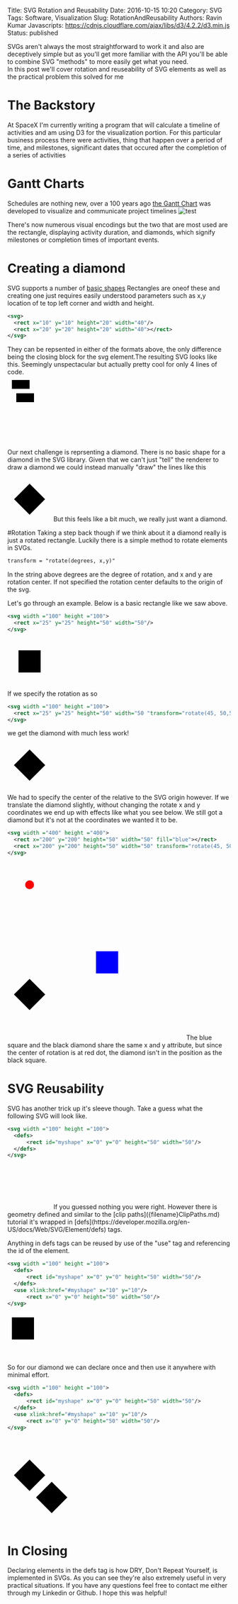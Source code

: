 Title: SVG Rotation and Reusability
Date: 2016-10-15 10:20
Category: SVG 
Tags: Software, Visualization
Slug: RotationAndReusability 
Authors: Ravin Kumar
Javascripts: https://cdnjs.cloudflare.com/ajax/libs/d3/4.2.2/d3.min.js 
Status: published

SVGs aren't always the most straightforward to work it and also are deceptively
simple but as you'll get more familiar with the API you'll be able to
combine SVG "methods" to more easily get what you need.  
In this post we'll cover rotation and reuseability of SVG elements as well
as the practical problem this solved for me

# The Backstory
At SpaceX I'm currently writing a program that will calculate a timeline
of activities and am using D3 for the visualization portion. For this particular
business process there were activities, thing that happen over a period of time,
and milestones, significant dates that occured after the completion of
a series of activities

# Gantt Charts
Schedules are nothing new, over a 100 years ago 
[the Gantt Chart](https://en.wikipedia.org/wiki/Gantt_chart) was developed
to visualize and communicate project timelines
![test]( https://upload.wikimedia.org/wikipedia/commons/0/0b/ConceptDraw_Project_Gantt_Chart.png)

There's now numerous visual encodings but the two that are most used are
the rectangle, displaying activity duration, and diamonds, which signify milestones
or completion times of important events.
<div id="unclipped"></div>

# Creating a diamond
SVG supports a number of 
[basic shapes]( https://developer.mozilla.org/en-US/docs/Web/SVG/Tutorial/Basic_Shapes)
Rectangles are oneof these and creating one just requires easily understood parameters
such as x,y location of te top left corner and width and height.

```xml
<svg>
  <rect x="10" y="10" height="20" width="40"/>
  <rect x="20" y="20" height="20" width="40"></rect>
</svg>
```
They can be repsented in either of the formats above, the only difference
being the closing block for the svg element.The resulting SVG looks like this.
Seemingly unspectacular but actually pretty cool for only 4 lines of code.  
<svg>
  <rect x="10" y="10" height="20" width="40"/>
  <rect x="20" y="40" height="20" width="40"></rect>
</svg>

Our next challenge is reprsenting a diamond. There is no basic shape for a
diamond in the SVG library. Given that we can't just "tell" the renderer
to draw a diamond we could instead manually "draw" the lines like this

<svg width=100 height=100>
  <path d="M50 15 L15 50 L50 85 L85 50 Z"></path>
</svg>
But this feels like a bit much, we really just want a diamond.

#Rotation
Taking a step back though if we think about it a diamond really is just 
a rotated rectangle. Luckily there is a simple method to rotate elements in SVGs.

```xml
transform = "rotate(degrees, x,y)"
```
In the string above degrees are the degree of rotation, and x and y are
rotation center. If not specified the rotation center defaults to the origin
of the svg.

Let's go through an example. Below is a basic rectangle like we saw above.
```xml
<svg width ="100" height ="100">
  <rect x="25" y="25" height="50" width="50"/>
</svg>
```
<svg width ="100" height ="100">
  <rect x="25" y="25" height="50" width="50"></rect>
</svg>  

If we specify the rotation as so

```xml
<svg width ="100" height ="100">
  <rect x="25" y="25" height="50" width="50 "transform="rotate(45, 50,50)"></rect>
</svg>
```
we get the diamond with much less work!

<svg width ="100" height ="100">
  <rect x="25" y="25" height="50" width="50" transform="rotate(45, 50,50)"></rect>
</svg>

We had to specify the center of the relative to the SVG origin however. If we
translate the diamond slightly, without changing the rotate x and y coordinates
we end up with effects like what you see below. We still got a diamond
but it's not at the coordinates we wanted it to be.
```xml
<svg width ="400" height ="400">
  <rect x="200" y="200" height="50" width="50" fill="blue"></rect>
  <rect x="200" y="200" height="50" width="50" transform="rotate(45, 50,50)"></rect>
</svg>
```

<svg width ="400" height ="400">
  <rect x="200" y="200" height="50" width="50" fill="blue"></rect>
  <rect x="200" y="200" height="50" width="50" transform="rotate(45, 50,50)"></rect>
  <circle cx="50" cy="50" r="10" fill="red"></circle>
</svg>
The blue square and the black diamond share the same x and y attribute, but since
the center of rotation is at red dot, the diamond isn't in the position as the
black square.

# SVG Reusability
SVG has another trick up it's sleeve though. Take a guess what the following
SVG will look like.

```xml
<svg width ="100" height ="100">
  <defs>
      <rect id="myshape" x="0" y="0" height="50" width="50"/>
  </defs>
</svg>
```
<svg width ="100" height ="100">
  <defs>
      <rect id="myshape" x="0" y="0" height="50" width="50"/>
  </defs>
</svg>
If you guessed nothing you were right. However there is geometry defined
and similar to the [clip paths]({filename}ClipPaths.md) tutorial it's wrapped
in [defs](https://developer.mozilla.org/en-US/docs/Web/SVG/Element/defs) tags.

Anything in defs tags can be reused by use of the "use" tag and referencing
the id of the element.

```xml
<svg width ="100" height ="100">
  <defs>
      <rect id="myshape" x="0" y="0" height="50" width="50"/>
  </defs>
  <use xlink:href="#myshape" x="10" y="10"/>
      <rect x="0" y="0" height="50" width="50"/>
</svg>
```
<svg width ="100" height ="100">
  <defs>
      <rect id="myshape" x="0" y="0" height="50" width="50"/>
  </defs>
  <use xlink:href="#myshape" x="10" y="10"/>
</svg>

So for our diamond we can declare once and then use it anywhere with minimal effort.
```xml
<svg width ="100" height ="100">
  <defs>
      <rect id="myshape" x="0" y="0" height="50" width="50"/>
  </defs>
  <use xlink:href="#myshape" x="10" y="10"/>
      <rect x="0" y="0" height="50" width="50"/>
</svg>
```
<svg width ="200" height ="200">
  <defs>
      <rect id="diamond" height="50" width="50" transform="rotate(45)">
  </defs>
  <use xlink:href="#diamond" x="50" y="50"/>
  <use xlink:href="#diamond" x="100" y="100"/>
</svg>

# In Closing
Declaring elements in the defs tag is how DRY, Don't Repeat Yourself, is 
implemented in SVGs. As you can see they're also extremely useful in
very practical situations. If you have any questions feel free to contact
me either through my Linkedin or Github. I hope this was helpful!
